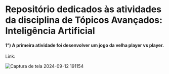 <h1>Repositório dedicados às atividades da disciplina de Tópicos Avançados: Inteligência Artificial</h1>

<h4>1°) A primeira atividade foi desenvolver um jogo da velha player vs player.</h4>
<p>Link: </p>

![Captura de tela 2024-09-12 191154](https://github.com/user-attachments/assets/a2605ab9-c9f7-4248-8378-a229dfb57f47)

